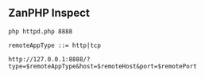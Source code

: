 ## ZanPHP Inspect

```text
php httpd.php 8888

remoteAppType ::= http|tcp

http://127.0.0.1:8888/?type=$remoteAppType&host=$remoteHost&port=$remotePort
```